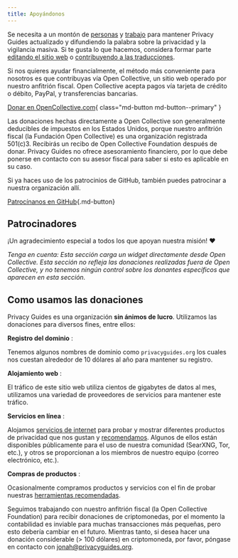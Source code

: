 ```yaml
---
title: Apoyándonos
---
```


<!-- markdownlint-disable MD036 -->
Se necesita a un montón de [personas](https://github.com/privacyguides/privacyguides.org/graphs/contributors) y [trabajo](https://github.com/privacyguides/privacyguides.org/pulse/monthly) para mantener Privacy Guides actualizado y difundiendo la palabra sobre la privacidad y la vigilancia masiva. Si te gusta lo que hacemos, considera formar parte [editando el sitio web](https://github.com/privacyguides/privacyguides.org) o [contribuyendo a las traducciones](https://crowdin.com/project/privacyguides).

Si nos quieres ayudar financialmente, el método más conveniente para nosotros es que contribuyas vía Open Collective, un sitio web operado por nuestro anfitrión fiscal. Open Collective acepta pagos vía tarjeta de crédito o débito, PayPal, y transferencias bancarias.

[Donar en OpenCollective.com](https://opencollective.com/privacyguides/donate){ class="md-button md-button--primary" }

Las donaciones hechas directamente a Open Collective son generalmente deducibles de impuestos en los Estados Unidos, porque nuestro anfitrión fiscal (la Fundación Open Collective) es una organización registrada 501(c)3. Recibirás un recibo de Open Collective Foundation después de donar. Privacy Guides no ofrece asesoramiento financiero, por lo que debe ponerse en contacto con su asesor fiscal para saber si esto es aplicable en su caso.

Si ya haces uso de los patrocinios de GitHub, también puedes patrocinar a nuestra organización allí.

[Patrocínanos en GitHub](https://github.com/sponsors/privacyguides ""){.md-button}

## Patrocinadores

¡Un agradecimiento especial a todos los que apoyan nuestra misión! :heart:

*Tenga en cuenta: Esta sección carga un widget directamente desde Open Collective. Esta sección no refleja las donaciones realizadas fuera de Open Collective, y no tenemos ningún control sobre los donantes específicos que aparecen en esta sección.*

<script src="https://opencollective.com/privacyguides/banner.js"></script>

## Como usamos las donaciones

Privacy Guides es una organización **sin ánimos de lucro**. Utilizamos las donaciones para diversos fines, entre ellos:

**Registro del dominio**
:

Tenemos algunos nombres de dominio como `privacyguides.org` los cuales nos cuestan alrededor de 10 dólares al año para mantener su registro.

**Alojamiento web**
:

El tráfico de este sitio web utiliza cientos de gigabytes de datos al mes, utilizamos una variedad de proveedores de servicios para mantener este tráfico.

**Servicios en línea**
:

Alojamos [servicios de internet](https://privacyguides.net) para probar y mostrar diferentes productos de privacidad que nos gustan y [recomendamos](../tools.md). Algunos de ellos están disponibles públicamente para el uso de nuestra comunidad (SearXNG, Tor, etc.), y otros se proporcionan a los miembros de nuestro equipo (correo electrónico, etc.).

**Compras de productos**
:

Ocasionalmente compramos productos y servicios con el fin de probar nuestras [herramientas recomendadas](../tools.md).

Seguimos trabajando con nuestro anfitrión fiscal (la Open Collective Foundation) para recibir donaciones de criptomonedas, por el momento la contabilidad es inviable para muchas transacciones más pequeñas, pero esto debería cambiar en el futuro. Mientras tanto, si desea hacer una donación considerable (> 100 dólares) en criptomoneda, por favor, póngase en contacto con [jonah@privacyguides.org](mailto:jonah@privacyguides.org).
